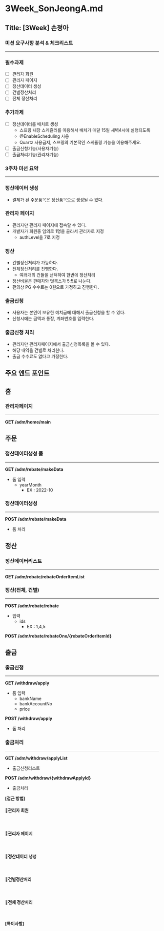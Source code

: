 # 3Week_SonJeongA.md

## Title: [3Week] 손정아

### 미션 요구사항 분석 & 체크리스트

---
### 필수과제
- [ ] 관리자 회원
- [ ] 관리자 페이지
- [ ] 정산데이터 생성
- [ ] 건별정산처리
- [ ] 전체 정산처리

### 추가과제
- [ ] 정산데이터를 배치로 생성
  - 스프링 내장 스케쥴러를 이용해서 배치가 매달 15일 새벽4시에 실행되도록
  - @EnableScheduling 사용
  - Quartz 사용금지, 스프링의 기본적인 스케쥴링 기능을 이용해주세요.
- [ ] 출금신청기능(사용자기능)
- [ ] 출금처리기능(관리자기능)

### 3주차 미션 요약

---

### **정산데이터 생성**

- 결제가 된 주문품목은 정산품목으로 생성될 수 있다.

### **관리자 페이지**

- 관리자만 관리자 페이지에 접속할 수 있다.
- 개발자가 회원중 임의로 1명을 골라서 관리자로 지정
  - authLevel을 7로 지정

### **정산**

- 건별정산처리가 가능하다.
- 전체정산처리를 진행한다.
  - 여러개의 건들을 선택하여 한번에 정산처리
- 정산비율은 판매자와 멋북스가 5:5로 나눈다.
- 편의상 PG 수수료는 0원으로 가정하고 진행한다.

### **출금신청**

- 사용자는 본인이 보유한 예치금에 대해서 출금신청을 할 수 있다.
- 신청시에는 금액과 통장, 계좌번호를 입력한다.

### **출금신청 처리**

- 관리자만 관리자페이지에서 출금신청목록을 볼 수 있다.
- 해당 내역을 건별로 처리한다.
- 출금 수수료도 없다고 가정한다.

## 주요 **엔드 포인트**

## **홈**

### **관리자페이지**

---

**GET /adm/home/main**

## **주문**

### **정산데이터생성 폼**

---

**GET /adm/rebate/makeData**

- 폼 입력
  - yearMonth
    - EX : 2022-10

### **정산데이터생성**

---

**POST /adm/rebate/makeData**

- 폼 처리

## **정산**

### **정산데이터리스트**

---

**GET /adm/rebate/rebateOrderItemList**

### **정산(전체, 건별)**

---

**POST /adm/rebate/rebate**

- 입력
  - ids
    - EX : 1,4,5

**POST /adm/rebate/rebateOne/{rebateOrderItemId}**

## **출금**

### **출금신청**

---

**GET /withdraw/apply**

- 폼 입력
  - bankName
  - bankAccountNo
  - price

**POST /withdraw/apply**

- 폼 처리

### **출금처리**

---

**GET /adm/withdraw/applyList**

- 출금신청리스트

**POST /adm/withdraw/{withdrawApplyId}**

- 출금처리

**[접근 방법]**

#### **🔻관리자 회원**

<br>

#### **🔻관리자 페이지**


<br>

#### **🔻정산데이터 생성**


<br>

#### **🔻건별정산처리**


<br>

#### **🔻전체 정산처리**


<br>



**[특이사항]**
